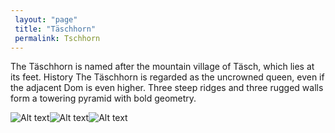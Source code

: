 ```yaml
---
 layout: "page"
 title: "Täschhorn"
 permalink: Tschhorn
---
```

The Täschhorn is named after the mountain village of Täsch, which lies at its feet. History The Täschhorn is regarded as the uncrowned queen, even if the adjacent Dom is even higher. Three steep ridges and three rugged walls form a towering pyramid with bold geometry.


![Alt text](https://www.mountain-forecast.com/system/images/7190/large_illustration/Taschhorn.jpg "Täschhorn")![Alt text](https://db-service.toubiz.de/var/plain_site/storage/images/orte/zermatt/taeschhorn/taeschhorn_alphubel_2010_08_07/1488140-1-ger-DE/taeschhorn_alphubel_2010_08_07_front_large.jpg "Täschhorn")![Alt text](https://www.sac-cas.ch/processed/sa2020assetsprod/4/e/csm_1592568665_1974217031master_99e48df5f0.jpg "Täschhorn")